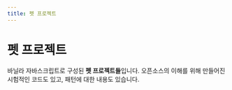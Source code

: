 ```yaml
---
title: 펫 프로젝트
---
```


# 펫 프로젝트
바닐라 자바스크립트로 구성된 **펫 프로젝트들**입니다.
오픈소스의 이해를 위해 만들어진 시험적인 코드도 있고, 패턴에 대한 내용도 있습니다.